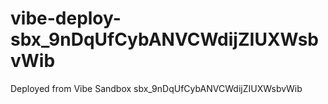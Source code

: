 # vibe-deploy-sbx_9nDqUfCybANVCWdijZIUXWsbvWib
Deployed from Vibe Sandbox sbx_9nDqUfCybANVCWdijZIUXWsbvWib
